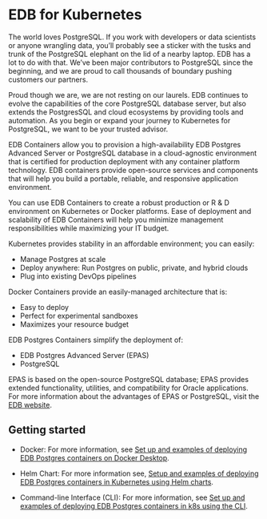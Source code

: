 # EDB for Kubernetes

The world loves PostgreSQL. If you work with developers or data scientists or anyone wrangling data, you’ll probably see a sticker with the tusks and trunk of the PostgreSQL elephant on the lid of a nearby laptop. EDB has a lot to do with that.  We’ve been major contributors to PostgreSQL since the beginning, and we are proud to call thousands of boundary pushing customers our partners. 

Proud though we are, we are not resting on our laurels. EDB continues to evolve the capabilities of the core PostgreSQL database server, but also extends the PostgresSQL and cloud ecosystems by providing tools and automation.  As you begin or expand your journey to Kubernetes for PostgreSQL, we want to be your trusted advisor. 

EDB Containers allow you to provision a high-availability EDB Postgres Advanced Server or PostgreSQL database in a cloud-agnostic environment that is certified for production deployment with any container platform technology. EDB containers provide open-source services and components that will help you build a portable, reliable, and responsive application environment.

You can use EDB Containers to create a robust production or R & D environment on Kubernetes or Docker platforms. Ease of deployment and scalability of EDB Containers will help you minimize management responsibilities while maximizing your IT budget.

Kubernetes provides stability in an affordable environment; you can easily:

- Manage Postgres at scale
- Deploy anywhere: Run Postgres on public, private, and hybrid clouds
- Plug into existing DevOps pipelines


Docker Containers provide an easily-managed architecture that is:

- Easy to deploy
- Perfect for experimental sandboxes
- Maximizes your resource budget


EDB Postgres Containers simplify the deployment of:

- EDB Postgres Advanced Server (EPAS)
- PostgreSQL

EPAS is based on the open-source PostgreSQL database; EPAS provides extended functionality, utilities, and compatibility for Oracle applications.  For more information about the advantages of EPAS or PostgreSQL, visit the [EDB website](www.enterprisedb.com).


## Getting started

- Docker: For more information, see [Set up and examples of deploying EDB Postgres containers on Docker Desktop](https://github.com/EnterpriseDB/edb-k8s-se/tree/4de387e6f6bc01a4d83237c25ca00d895ee5d566/Docker).

- Helm Chart: For more information see, [Setup and examples of deploying EDB Postgres containers in Kubernetes using Helm charts](https://github.com/EnterpriseDB/edb-k8s-se/blob/4de387e6f6bc01a4d83237c25ca00d895ee5d566/k8s/helm).

- Command-line Interface (CLI): For more information, see [Set up and examples of deploying EDB Postgres containers in k8s using the CLI](https://github.com/EnterpriseDB/edb-k8s-se/blob/4de387e6f6bc01a4d83237c25ca00d895ee5d566/k8s/CLI).

